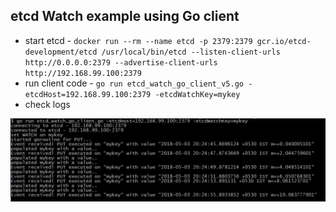 ## etcd Watch example using Go client

- start etcd - `docker run --rm --name etcd -p 2379:2379 gcr.io/etcd-development/etcd /usr/local/bin/etcd --listen-client-urls http://0.0.0.0:2379 --advertise-client-urls http://192.168.99.100:2379`
- run client code - `go run etcd_watch_go_client_v5.go -etcdHost=192.168.99.100:2379 -etcdWatchKey=mykey`
- check logs

![](etcd_watch_client_logs.JPG)
